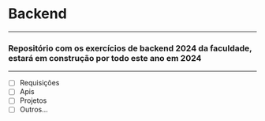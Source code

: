 # Backend
***
### Repositório com os exercícios de backend 2024 da faculdade, estará em construção por todo este ano em 2024
***
- [ ] Requisições
- [ ] Apis
- [ ] Projetos
- [ ] Outros...
